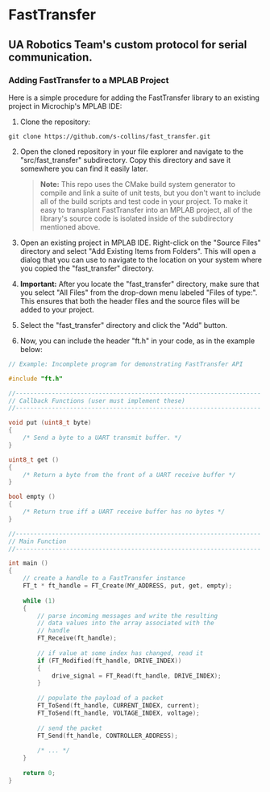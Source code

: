 # FastTransfer
## UA Robotics Team's custom protocol for serial communication.

### Adding FastTransfer to a MPLAB Project

Here is a simple procedure for adding the FastTransfer library to
an existing project in Microchip's MPLAB IDE:

1. Clone the repository:

```
git clone https://github.com/s-collins/fast_transfer.git
```

2. Open the cloned repository in your file explorer and navigate to the
   "src/fast_transfer" subdirectory.  Copy this directory and save it
   somewhere you can find it easily later.

   > **Note:** This repo uses the CMake build system generator to compile and
   > link a suite of unit tests, but you don't want to include
   > all of the build scripts and test code in your project.  To make it
   > easy to transplant FastTransfer into an MPLAB project, all of the
   > library's source code is isolated inside of the subdirectory mentioned
   > above.
   
3. Open an existing project in MPLAB IDE.  Right-click on the "Source Files"
   directory and select "Add Existing Items from Folders". This will open
   a dialog that you can use to navigate to the location on your system
   where you copied the "fast_transfer" directory.
   
4. **Important:** After you locate the "fast_transfer" directory, make
   sure that you select "All Files" from the drop-down menu labeled
   "Files of type:".  This ensures that both the header files and the
   source files will be added to your project.
   
5. Select the "fast_transfer" directory and click the "Add" button.

6. Now, you can include the header "ft.h" in your code, as in the example below:

```C
// Example: Incomplete program for demonstrating FastTransfer API

#include "ft.h"

//--------------------------------------------------------------------
// Callback Functions (user must implement these)
//--------------------------------------------------------------------

void put (uint8_t byte)
{
    /* Send a byte to a UART transmit buffer. */
}

uint8_t get ()
{
    /* Return a byte from the front of a UART receive buffer */
}

bool empty ()
{
    /* Return true iff a UART receive buffer has no bytes */
}

//--------------------------------------------------------------------
// Main Function
//--------------------------------------------------------------------

int main ()
{
    // create a handle to a FastTransfer instance
    FT_t * ft_handle = FT_Create(MY_ADDRESS, put, get, empty);
    
    while (1)
    {
        // parse incoming messages and write the resulting
        // data values into the array associated with the
        // handle
        FT_Receive(ft_handle);
        
        // if value at some index has changed, read it
        if (FT_Modified(ft_handle, DRIVE_INDEX))
        {
            drive_signal = FT_Read(ft_handle, DRIVE_INDEX);
        }
        
        // populate the payload of a packet
        FT_ToSend(ft_handle, CURRENT_INDEX, current);
        FT_ToSend(ft_handle, VOLTAGE_INDEX, voltage);
        
        // send the packet
        FT_Send(ft_handle, CONTROLLER_ADDRESS);
        
        /* ... */
    }
    
    return 0;
}
```
